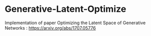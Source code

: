# Generative-Latent-Optimize
Implementation of paper Optimizing the Latent Space of Generative Networks : https://arxiv.org/abs/1707.05776
